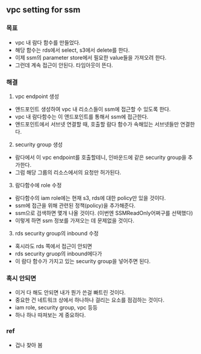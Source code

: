 ## vpc setting for ssm

### 목표
- vpc 내 람다 함수를 만들었다.
- 해당 함수는 rds에서 select, s3에서 delete를 한다.
- 이제 ssm의 parameter store에서 필요한 value들을 가져오려 한다.
- 그런데 계속 접근이 안된다. 타임아웃이 뜬다.

### 해결
1. vpc endpoint 생성
- 앤드포인트 생성하여 vpc 내 리소스들이 ssm에 접근할 수 있도록 한다.
- vpc 내 람다함수는 이 앤드포인트를 통해서 ssm에 접근한다.
- 앤드포인트에서 서브넷 연결할 때, 호출할 람다 함수가 속해있는 서브넷들만 연결한다.
2. security group 생성
- 람다에서 이 vpc endpoint를 호출할테니, 인바운드에 같은 security group을 추가한다. 
- 그럼 해당 그룹의 리소스에서의 요청만 허가된다.
3. 람다함수에 role 수정
- 람다함수의 iam role에는 현재 s3, rds에 대한 policy만 있을 것이다.
- ssm에 접근을 위해 관련된 정책(policy)을 추가해준다. 
- ssm으로 검색하면 몇개 나올 것이다. (이번엔 SSMReadOnly어쩌구를 선택했다)
- 이렇게 하면 ssm 정보를 가져오는 데 문제없을 것이다.
3. rds security group의 inbound 수정
- 혹시라도 rds 쪽에서 접근이 안되면 
- rds security gruop의 inbound에다가
- 이 람다 함수가 가지고 있는 security group을 넣어주면 된다.

### 혹시 안되면
- 이거 다 해도 안되면 내가 뭔가 쓴걸 빠트린 것이다.
- 중요한 건 네트워크 상에서 하나하나 걸리는 요소를 점검하는 것이다.
- iam role, security group, vpc 등등
- 하나 하나 따져보는 게 중요하다.

### ref
- 겁나 찾아 봄